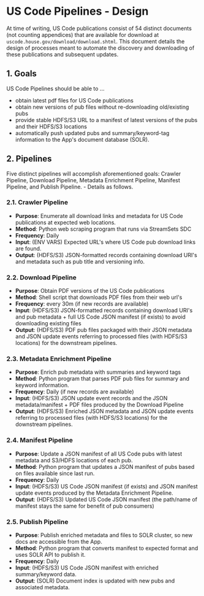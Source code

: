 # US Code Pipelines - Design

At time of writing, US Code publications consist of 54 distinct documents (not counting appendices) that are available for download at `uscode.house.gov/download/download.shtml`. This document details the design of processes meant to automate the discovery and downloading of these publications and subsequent updates.

## 1. Goals

US Code Pipelines should be able to ...

* obtain latest pdf files for US Code publications
* obtain new versions of pub files without re-downloading old/existing pubs
* provide stable HDFS/S3 URL to a manifest of latest versions of the pubs and their HDFS/S3 locations
* automatically push updated pubs and summary/keyword-tag information to the App's document database (SOLR).

## 2. Pipelines

Five distinct pipelines will accomplish aforementioned goals: Crawler Pipeline, Download Pipeline, Metadata Enrichment Pipeline, Manifest Pipeline, and Publish Pipeline. - Details as follows.

### 2.1. Crawler Pipeline

* **Purpose**: Enumerate all download links and metadata for US Code publications at expected web locations.
* **Method**: Python web scraping program that runs via StreamSets SDC
* **Frequency**: Daily
* **Input**: (ENV VARS) Expected URL's where US Code pub download links are found.
* **Output**: (HDFS/S3) JSON-formatted records containing download URI's and metadata such as pub title and versioning info.

### 2.2. Download Pipeline

* **Purpose**: Obtain PDF versions of the US Code publications
* **Method**: Shell script that downloads PDF files from their web url's
* **Frequency**: every 30m (if new records are available)
* **Input**: (HDFS/S3) JSON-formatted records containing download URI's and pub metadata + full US Code JSON manifest (if exists) to avoid downloading existing files
* **Output**: (HDFS/S3) PDF pub files packaged with their JSON metadata and JSON update events referring to processed files (with HDFS/S3 locations) for the downstream pipelines.

### 2.3. Metadata Enrichment Pipeline

* **Purpose**: Enrich pub metadata with summaries and keyword tags
* **Method**: Python program that parses PDF pub files for summary and keyword information.
* **Frequency**: Daily (if new records are available)
* **Input**: (HDFS/S3) JSON update event records and the JSON metadata/manifest + PDF files produced by the Download Pipeline
* **Output**: (HDFS/S3) Enriched JSON metadata and JSON update events referring to processed files (with HDFS/S3 locations) for the downstream pipelines.

### 2.4. Manifest Pipeline

* **Purpose**: Update a JSON manifest of all US Code pubs with latest metadata and S3/HDFS locations of each pub.
* **Method**: Python program that updates a JSON manifest of pubs based on files available since last run.
* **Frequency**: Daily
* **Input**: (HDFS/S3) US Code JSON manifest (if exists) and JSON manifest update events produced by the Metadata Enrichment Pipeline.
* **Output**: (HDFS/S3) Updated US Code JSON manifest (the path/name of manifest stays the same for benefit of pub consumers)

### 2.5. Publish Pipeline

* **Purpose**: Publish enriched metadata and files to SOLR cluster, so new docs are accessible from the App.
* **Method**: Python program that converts manifest to expected format and uses SOLR API to publish it.
* **Frequency**: Daily
* **Input**: (HDFS/S3) US Code JSON manifest with enriched summary/keyword data.
* **Output**: (SOLR) Document index is updated with new pubs and associated metadata.
